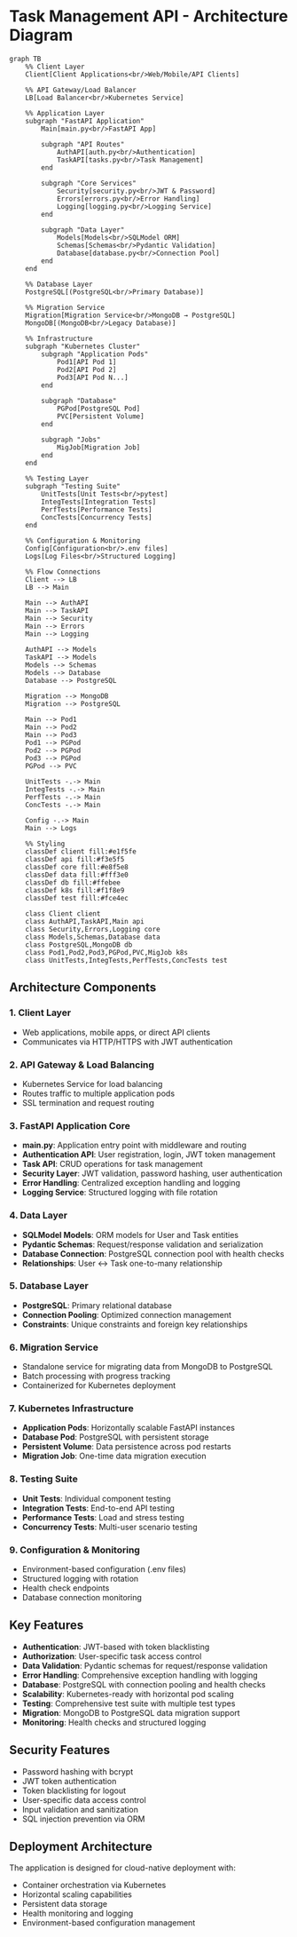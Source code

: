 # Task Management API - Architecture Diagram

```mermaid
graph TB
    %% Client Layer
    Client[Client Applications<br/>Web/Mobile/API Clients]
    
    %% API Gateway/Load Balancer
    LB[Load Balancer<br/>Kubernetes Service]
    
    %% Application Layer
    subgraph "FastAPI Application"
        Main[main.py<br/>FastAPI App]
        
        subgraph "API Routes"
            AuthAPI[auth.py<br/>Authentication]
            TaskAPI[tasks.py<br/>Task Management]
        end
        
        subgraph "Core Services"
            Security[security.py<br/>JWT & Password]
            Errors[errors.py<br/>Error Handling]
            Logging[logging.py<br/>Logging Service]
        end
        
        subgraph "Data Layer"
            Models[Models<br/>SQLModel ORM]
            Schemas[Schemas<br/>Pydantic Validation]
            Database[database.py<br/>Connection Pool]
        end
    end
    
    %% Database Layer
    PostgreSQL[(PostgreSQL<br/>Primary Database)]
    
    %% Migration Service
    Migration[Migration Service<br/>MongoDB → PostgreSQL]
    MongoDB[(MongoDB<br/>Legacy Database)]
    
    %% Infrastructure
    subgraph "Kubernetes Cluster"
        subgraph "Application Pods"
            Pod1[API Pod 1]
            Pod2[API Pod 2]
            Pod3[API Pod N...]
        end
        
        subgraph "Database"
            PGPod[PostgreSQL Pod]
            PVC[Persistent Volume]
        end
        
        subgraph "Jobs"
            MigJob[Migration Job]
        end
    end
    
    %% Testing Layer
    subgraph "Testing Suite"
        UnitTests[Unit Tests<br/>pytest]
        IntegTests[Integration Tests]
        PerfTests[Performance Tests]
        ConcTests[Concurrency Tests]
    end
    
    %% Configuration & Monitoring
    Config[Configuration<br/>.env files]
    Logs[Log Files<br/>Structured Logging]
    
    %% Flow Connections
    Client --> LB
    LB --> Main
    
    Main --> AuthAPI
    Main --> TaskAPI
    Main --> Security
    Main --> Errors
    Main --> Logging
    
    AuthAPI --> Models
    TaskAPI --> Models
    Models --> Schemas
    Models --> Database
    Database --> PostgreSQL
    
    Migration --> MongoDB
    Migration --> PostgreSQL
    
    Main --> Pod1
    Main --> Pod2
    Main --> Pod3
    Pod1 --> PGPod
    Pod2 --> PGPod
    Pod3 --> PGPod
    PGPod --> PVC
    
    UnitTests -.-> Main
    IntegTests -.-> Main
    PerfTests -.-> Main
    ConcTests -.-> Main
    
    Config -.-> Main
    Main --> Logs
    
    %% Styling
    classDef client fill:#e1f5fe
    classDef api fill:#f3e5f5
    classDef core fill:#e8f5e8
    classDef data fill:#fff3e0
    classDef db fill:#ffebee
    classDef k8s fill:#f1f8e9
    classDef test fill:#fce4ec
    
    class Client client
    class AuthAPI,TaskAPI,Main api
    class Security,Errors,Logging core
    class Models,Schemas,Database data
    class PostgreSQL,MongoDB db
    class Pod1,Pod2,Pod3,PGPod,PVC,MigJob k8s
    class UnitTests,IntegTests,PerfTests,ConcTests test
```

## Architecture Components

### 1. **Client Layer**
- Web applications, mobile apps, or direct API clients
- Communicates via HTTP/HTTPS with JWT authentication

### 2. **API Gateway & Load Balancing**
- Kubernetes Service for load balancing
- Routes traffic to multiple application pods
- SSL termination and request routing

### 3. **FastAPI Application Core**
- **main.py**: Application entry point with middleware and routing
- **Authentication API**: User registration, login, JWT token management
- **Task API**: CRUD operations for task management
- **Security Layer**: JWT validation, password hashing, user authentication
- **Error Handling**: Centralized exception handling and logging
- **Logging Service**: Structured logging with file rotation

### 4. **Data Layer**
- **SQLModel Models**: ORM models for User and Task entities
- **Pydantic Schemas**: Request/response validation and serialization
- **Database Connection**: PostgreSQL connection pool with health checks
- **Relationships**: User ↔ Task one-to-many relationship

### 5. **Database Layer**
- **PostgreSQL**: Primary relational database
- **Connection Pooling**: Optimized connection management
- **Constraints**: Unique constraints and foreign key relationships

### 6. **Migration Service**
- Standalone service for migrating data from MongoDB to PostgreSQL
- Batch processing with progress tracking
- Containerized for Kubernetes deployment

### 7. **Kubernetes Infrastructure**
- **Application Pods**: Horizontally scalable FastAPI instances
- **Database Pod**: PostgreSQL with persistent storage
- **Persistent Volume**: Data persistence across pod restarts
- **Migration Job**: One-time data migration execution

### 8. **Testing Suite**
- **Unit Tests**: Individual component testing
- **Integration Tests**: End-to-end API testing
- **Performance Tests**: Load and stress testing
- **Concurrency Tests**: Multi-user scenario testing

### 9. **Configuration & Monitoring**
- Environment-based configuration (.env files)
- Structured logging with rotation
- Health check endpoints
- Database connection monitoring

## Key Features

- **Authentication**: JWT-based with token blacklisting
- **Authorization**: User-specific task access control
- **Data Validation**: Pydantic schemas for request/response validation
- **Error Handling**: Comprehensive exception handling with logging
- **Database**: PostgreSQL with connection pooling and health checks
- **Scalability**: Kubernetes-ready with horizontal pod scaling
- **Testing**: Comprehensive test suite with multiple test types
- **Migration**: MongoDB to PostgreSQL data migration support
- **Monitoring**: Health checks and structured logging

## Security Features

- Password hashing with bcrypt
- JWT token authentication
- Token blacklisting for logout
- User-specific data access control
- Input validation and sanitization
- SQL injection prevention via ORM

## Deployment Architecture

The application is designed for cloud-native deployment with:
- Container orchestration via Kubernetes
- Horizontal scaling capabilities
- Persistent data storage
- Health monitoring and logging
- Environment-based configuration management
